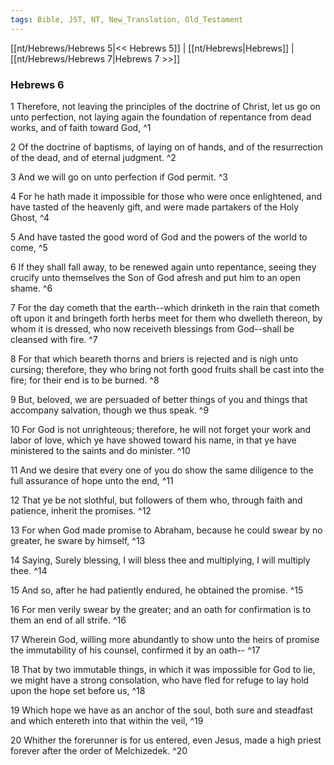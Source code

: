```yaml
---
tags: Bible, JST, NT, New_Translation, Old_Testament
---
```


[[nt/Hebrews/Hebrews 5|<< Hebrews 5]] | [[nt/Hebrews|Hebrews]] | [[nt/Hebrews/Hebrews 7|Hebrews 7 >>]]

### Hebrews 6

1 Therefore, not leaving the principles of the doctrine of Christ, let us go on unto perfection, not laying again the foundation of repentance from dead works, and of faith toward God,  ^1

2 Of the doctrine of baptisms, of laying on of hands, and of the resurrection of the dead, and of eternal judgment.  ^2

3 And we will go on unto perfection if God permit.  ^3

4 For he hath made it impossible for those who were once enlightened, and have tasted of the heavenly gift, and were made partakers of the Holy Ghost,  ^4

5 And have tasted the good word of God and the powers of the world to come,  ^5

6 If they shall fall away, to be renewed again unto repentance, seeing they crucify unto themselves the Son of God afresh and put him to an open shame.  ^6

7 For the day cometh that the earth\--which drinketh in the rain that cometh oft upon it and bringeth forth herbs meet for them who dwelleth thereon, by whom it is dressed, who now receiveth blessings from God\--shall be cleansed with fire.  ^7

8 For that which beareth thorns and briers is rejected and is nigh unto cursing; therefore, they who bring not forth good fruits shall be cast into the fire; for their end is to be burned.  ^8

9 But, beloved, we are persuaded of better things of you and things that accompany salvation, though we thus speak.  ^9

10 For God is not unrighteous; therefore, he will not forget your work and labor of love, which ye have showed toward his name, in that ye have ministered to the saints and do minister.  ^10

11 And we desire that every one of you do show the same diligence to the full assurance of hope unto the end,  ^11

12 That ye be not slothful, but followers of them who, through faith and patience, inherit the promises.  ^12

13 For when God made promise to Abraham, because he could swear by no greater, he sware by himself,  ^13

14 Saying, Surely blessing, I will bless thee and multiplying, I will multiply thee.  ^14

15 And so, after he had patiently endured, he obtained the promise.  ^15

16 For men verily swear by the greater; and an oath for confirmation is to them an end of all strife.  ^16

17 Wherein God, willing more abundantly to show unto the heirs of promise the immutability of his counsel, confirmed it by an oath\--  ^17

18 That by two immutable things, in which it was impossible for God to lie, we might have a strong consolation, who have fled for refuge to lay hold upon the hope set before us,  ^18

19 Which hope we have as an anchor of the soul, both sure and steadfast and which entereth into that within the veil,  ^19

20 Whither the forerunner is for us entered, even Jesus, made a high priest forever after the order of Melchizedek.  ^20

 
